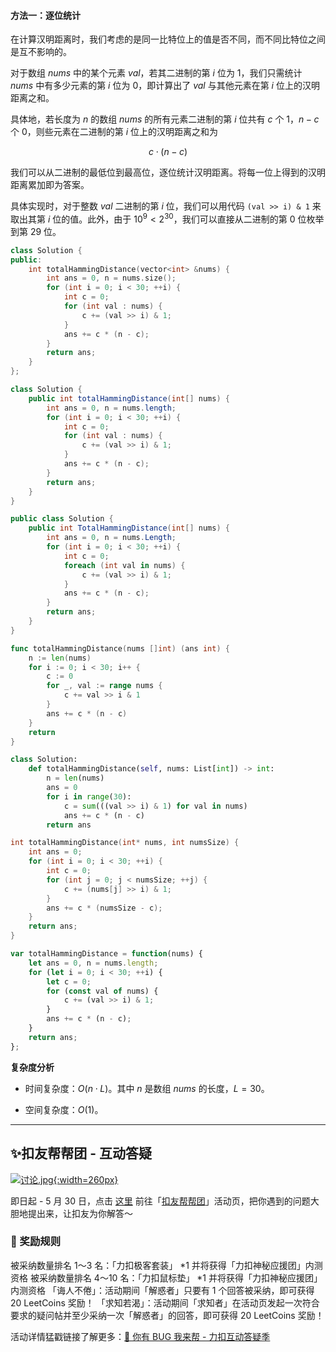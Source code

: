 #### 方法一：逐位统计

在计算汉明距离时，我们考虑的是同一比特位上的值是否不同，而不同比特位之间是互不影响的。

对于数组 $\textit{nums}$ 中的某个元素 $\textit{val}$，若其二进制的第 $i$ 位为 $1$，我们只需统计 $\textit{nums}$ 中有多少元素的第 $i$ 位为 $0$，即计算出了 $\textit{val}$ 与其他元素在第 $i$ 位上的汉明距离之和。

具体地，若长度为 $n$ 的数组 $\textit{nums}$ 的所有元素二进制的第 $i$ 位共有 $c$ 个 $1$，$n-c$ 个 $0$，则些元素在二进制的第 $i$ 位上的汉明距离之和为

$$
c\cdot(n-c)
$$

我们可以从二进制的最低位到最高位，逐位统计汉明距离。将每一位上得到的汉明距离累加即为答案。

具体实现时，对于整数 $\textit{val}$ 二进制的第 $i$ 位，我们可以用代码 `(val >> i) & 1` 来取出其第 $i$ 位的值。此外，由于 $10^9<2^{30}$，我们可以直接从二进制的第 $0$ 位枚举到第 $29$ 位。

```C++ [sol1-C++]
class Solution {
public:
    int totalHammingDistance(vector<int> &nums) {
        int ans = 0, n = nums.size();
        for (int i = 0; i < 30; ++i) {
            int c = 0;
            for (int val : nums) {
                c += (val >> i) & 1;
            }
            ans += c * (n - c);
        }
        return ans;
    }
};
```

```Java [sol1-Java]
class Solution {
    public int totalHammingDistance(int[] nums) {
        int ans = 0, n = nums.length;
        for (int i = 0; i < 30; ++i) {
            int c = 0;
            for (int val : nums) {
                c += (val >> i) & 1;
            }
            ans += c * (n - c);
        }
        return ans;
    }
}
```

```C# [sol1-C#]
public class Solution {
    public int TotalHammingDistance(int[] nums) {
        int ans = 0, n = nums.Length;
        for (int i = 0; i < 30; ++i) {
            int c = 0;
            foreach (int val in nums) {
                c += (val >> i) & 1;
            }
            ans += c * (n - c);
        }
        return ans;
    }
}
```

```go [sol1-Golang]
func totalHammingDistance(nums []int) (ans int) {
    n := len(nums)
    for i := 0; i < 30; i++ {
        c := 0
        for _, val := range nums {
            c += val >> i & 1
        }
        ans += c * (n - c)
    }
    return
}
```

```Python [sol1-Python3]
class Solution:
    def totalHammingDistance(self, nums: List[int]) -> int:
        n = len(nums)
        ans = 0
        for i in range(30):
            c = sum(((val >> i) & 1) for val in nums)
            ans += c * (n - c)
        return ans
```

```C [sol1-C]
int totalHammingDistance(int* nums, int numsSize) {
    int ans = 0;
    for (int i = 0; i < 30; ++i) {
        int c = 0;
        for (int j = 0; j < numsSize; ++j) {
            c += (nums[j] >> i) & 1;
        }
        ans += c * (numsSize - c);
    }
    return ans;
}
```

```JavaScript [sol1-JavaScript]
var totalHammingDistance = function(nums) {
    let ans = 0, n = nums.length;
    for (let i = 0; i < 30; ++i) {
        let c = 0;
        for (const val of nums) {
            c += (val >> i) & 1;
        }
        ans += c * (n - c);
    }
    return ans;
};
```

**复杂度分析**

- 时间复杂度：$O(n\cdot L)$。其中 $n$ 是数组 $\textit{nums}$ 的长度，$L=30$。

- 空间复杂度：$O(1)$。

---
## ✨扣友帮帮团 - 互动答疑

[![讨论.jpg](https://pic.leetcode-cn.com/1621178600-MKHFrl-%E8%AE%A8%E8%AE%BA.jpg){:width=260px}](https://leetcode-cn.com/topic/kou-you-bang-bang-tuan/discuss/latest/)


即日起 - 5 月 30 日，点击 [这里](https://leetcode-cn.com/topic/kou-you-bang-bang-tuan/discuss/latest/) 前往「[扣友帮帮团](https://leetcode-cn.com/topic/kou-you-bang-bang-tuan/discuss/latest/)」活动页，把你遇到的问题大胆地提出来，让扣友为你解答～

### 🎁 奖励规则
被采纳数量排名 1～3 名：「力扣极客套装」 *1 并将获得「力扣神秘应援团」内测资格
被采纳数量排名 4～10 名：「力扣鼠标垫」 *1 并将获得「力扣神秘应援团」内测资格
「诲人不倦」：活动期间「解惑者」只要有 1 个回答被采纳，即可获得 20 LeetCoins 奖励！
「求知若渴」：活动期间「求知者」在活动页发起一次符合要求的疑问帖并至少采纳一次「解惑者」的回答，即可获得 20 LeetCoins 奖励！

活动详情猛戳链接了解更多：[🐞 你有 BUG 我来帮 - 力扣互动答疑季](https://leetcode-cn.com/circle/discuss/xtliW6/)